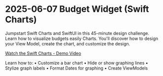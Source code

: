 # 2025-06-07 Budget Widget (Swift Charts)

Jumpstart Swift Charts and SwiftUI in this 45-minute design challenge. Learn how to visualize budgets easily Charts. You'll discover how to design your View Model, create the chart, and customize the design.

[Watch the Swift Charts - Demo Video](https://youtu.be/xgVSmJH2l6o)

Learn how to:
• Customize a bar chart
• Hide or show graphing lines
• Stylize graph labels
• Format Dates for graphing
• Create ViewModels


